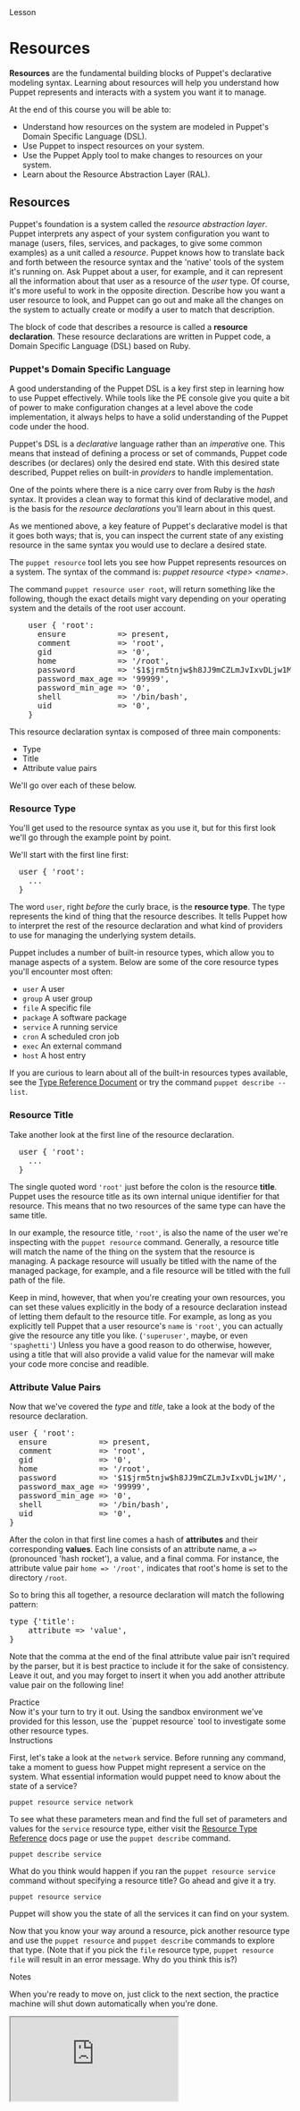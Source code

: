 <!--
This is the template for the self-paced courses.
Put your content in between the comments that mark
out the different sections.  Text should be written
in markdown.
-->
<link rel="stylesheet" href="/static/selfpaced/selfpaced.css" markdown="1">
<script src="https://try.puppet.com/js/selfpaced.js" markdown="1"></script>
<script defer="" src="https://code.jquery.com/jquery-1.11.2.js" markdown="1"></script>
<div id="lesson" markdown="1">
<div id="instructions" markdown="1">
<div class="instruction-header" markdown="1">
<i class="fa fa-graduation-cap" markdown="1"></i>
Lesson
</div>
<div class="instruction-content" markdown="1">
<!-- Primary Text of the lesson -->
<!-------------------------------->

# Resources

**Resources** are the fundamental building blocks of Puppet's declarative
modeling syntax. Learning about resources will help you understand how Puppet
represents and interacts with a system you want it to manage.

At the end of this course you will be able to:

- Understand how resources on the system are modeled in Puppet's Domain Specific
  Language (DSL).
- Use Puppet to inspect resources on your system.
- Use the Puppet Apply tool to make changes to resources on your system.
- Learn about the Resource Abstraction Layer (RAL).

## Resources

Puppet's foundation is a system called the *resource abstraction layer*.
Puppet interprets any aspect of your system configuration you want to manage
(users, files, services, and packages, to give some common examples) as a unit
called a *resource*. Puppet knows how to translate back and forth between the
resource syntax and the 'native' tools of the system it's running on. Ask
Puppet about a user, for example, and it can represent all the information
about that user as a resource of the *user* type. Of course, it's more useful
to work in the opposite direction. Describe how you want a user resource to
look, and Puppet can go out and make all the changes on the system to actually
create or modify a user to match that description.

The block of code that describes a resource is called a **resource
declaration**.  These resource declarations are written in Puppet code, a
Domain Specific Language (DSL) based on Ruby.

### Puppet's Domain Specific Language

A good understanding of the Puppet DSL is a key first step in learning how to
use Puppet effectively. While tools like the PE console give you quite a bit of
power to make configuration changes at a level above the code implementation,
it always helps to have a solid understanding of the Puppet code under the
hood.

Puppet's DSL is a *declarative* language rather than an *imperative* one. This
means that instead of defining a process or set of commands, Puppet code
describes (or declares) only the desired end state. With this desired state
described, Puppet relies on built-in *providers* to handle implementation.

One of the points where there is a nice carry over from Ruby is the *hash*
syntax. It provides a clean way to format this kind of declarative model, and
is the basis for the *resource declarations* you'll learn about in this quest.

As we mentioned above, a key feature of Puppet's declarative model is that it
goes both ways; that is, you can inspect the current state of any existing
resource in the same syntax you would use to declare a desired state.

The `puppet resource` tool lets you see how Puppet represents resources on
a system. The syntax of the command is: *puppet resource \<type\> \<name\>*.

The command `puppet resource user root`, will return something like the
following, though the exact details might vary depending on your operating
system and the details of the root user account.

<pre>
    user { 'root':
      ensure           => present,
      comment          => 'root',
      gid              => '0',
      home             => '/root',
      password         => '$1$jrm5tnjw$h8JJ9mCZLmJvIxvDLjw1M/',
      password_max_age => '99999',
      password_min_age => '0',
      shell            => '/bin/bash',
      uid              => '0',
    }
</pre>

This resource declaration syntax is composed of three main components:

- Type
- Title
- Attribute value pairs

We'll go over each of these below.

### Resource Type

You'll get used to the resource syntax as you use it, but for this first look
we'll go through the example point by point.

We'll start with the first line first:

<pre>
  user { 'root':
    ...
  }
</pre>

The word `user`, right _before_ the curly brace, is the **resource type**.
The type represents the kind of thing that the resource describes. It tells
Puppet how to interpret the rest of the resource declaration and what kind of
providers to use for managing the underlying system details.

Puppet includes a number of built-in resource types, which allow you to manage
aspects of a system. Below are some of the core resource types you'll encounter
most often:

* `user` A user
* `group` A user group
* `file` A specific file
* `package` A software package
* `service` A running service
* `cron` A scheduled cron job
* `exec` An external command
* `host` A host entry

If you are curious to learn about all of the built-in resources types
available, see the [Type Reference
Document](http://docs.puppetlabs.com/references/latest/type.html)
or try the command `puppet describe --list`.

### Resource Title

Take another look at the first line of the resource declaration.

<pre>
  user { 'root':
    ...
  }
</pre>

The single quoted word `'root'` just before the colon is the resource
**title**.  Puppet uses the resource title as its own internal unique
identifier for that resource. This means that no two resources of the same type
can have the same title.

In our example, the resource title, `'root'`, is also the name of the user
we're inspecting with the `puppet resource` command. Generally, a resource
title will match the name of the thing on the system that the resource is
managing. A package resource will usually be titled with the name of the
managed package, for example, and a file resource will be titled with the full
path of the file.

Keep in mind, however, that when you're creating your own resources, you can
set these values explicitly in the body of a resource declaration instead of
letting them default to the resource title. For example, as long as you
explicitly tell Puppet that a user resource's `name` is `'root'`, you can
actually give the resource any title you like. (`'superuser'`, maybe, or even
`'spaghetti'`) Unless you have a good reason to do otherwise, however, using
a title that will also provide a valid value for the namevar will make your
code more concise and readible.

### Attribute Value Pairs

Now that we've covered the *type* and *title*, take a look at the body of the
resource declaration.

<pre>
user { 'root':
  ensure           => present,
  comment          => 'root',
  gid              => '0',
  home             => '/root',
  password         => '$1$jrm5tnjw$h8JJ9mCZLmJvIxvDLjw1M/',
  password_max_age => '99999',
  password_min_age => '0',
  shell            => '/bin/bash',
  uid              => '0',
}
</pre>

After the colon in that first line comes a hash of **attributes** and their
corresponding **values**. Each line consists of an attribute name, a `=>`
(pronounced 'hash rocket'), a value, and a final comma. For instance, the
attribute value pair `home => '/root',` indicates that root's home is set to the
directory `/root`.

So to bring this all together, a resource declaration will match the following
pattern:

<pre>
type {'title':
    attribute => 'value',
}
</pre>

Note that the comma at the end of the final attribute value pair isn't required
by the parser, but it is best practice to include it for the sake of
consistency. Leave it out, and you may forget to insert it when you add another
attribute value pair on the following line!

<!-- End of primary test of the lesson --> </div>
<div class="instruction-header" markdown="1">
<i class="fa fa-desktop"></i>
Practice
</div>
<div class="instruction-content" markdown="1">
<!-- High level description of the exercise. -->
<!-------------------------------------------->
Now it's your turn to try it out. Using the sandbox environment we've provided
for this lesson, use the `puppet resource` tool to investigate some other
resource types.
<!-- End of high level description. -->
</div>
<div class="instruction-header" markdown="1">
<i class="fa fa-square-check-o"></i>
Instructions
</div>
<div class="instruction-content" markdown="1">
<!-- Step by step instructions -->
<!-------------------------------->

First, let's take a look at the `network` service. Before running any command,
take a moment to guess how Puppet might represent a service on the system. What
essential information would puppet need to know about the state of a service?

    puppet resource service network

To see what these parameters mean and find the full set of parameters and
values for the `service` resource type, either visit the [Resource Type
Reference](https://docs.puppet.com/puppet/latest/type.html) docs page or use
the `puppet describe` command.

    puppet describe service

What do you think would happen if you ran the `puppet resource service` command
without specifying a resource title? Go ahead and give it a try.

    puppet resource service

Puppet will show you the state of all the services it can find on your system.

Now that you know your way around a resource, pick another resource type and
use the `puppet resource` and `puppet describe` commands to explore that type.
(Note that if you pick the `file` resource type, `puppet resource file` will
result in an error message. Why do you think this is?)

<!-- End of step by step instruction -->
</div>

<div class="instruction-header" markdown="1">
<i class="fa fa-pencil"></i>
Notes
</div>

<div class="instruction-content" markdown="1">

<!-- Other notes -->
<!-------------------->

When you're ready to move on, just click to the next section, the practice
machine will shut down automatically when you're done.

<!-- End of notes section -->
</div>
</div>
<div id="terminal" markdown="1">
  <iframe name="terminal" src="https://try.puppet.com/sandbox/"></iframe>
</div>
</div>
